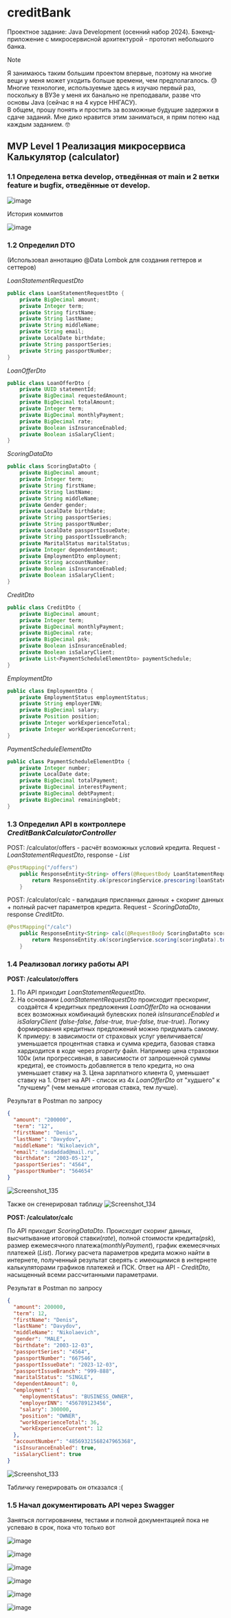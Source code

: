# creditBank
Проектное задание: Java Development (осенний набор 2024). Бэкенд-приложение с микросервисной архитектурой - прототип небольшого банка.

>[!NOTE]
> Я занимаюсь таким большим проектом впервые, поэтому на многие вещи у меня может уходить больше времени, чем предполагалось. :sweat:  
> Многие технологие, используемые здесь я изучаю первый раз, поскольку в ВУЗе у меня их банально не преподавали, разве что основы Java (сейчас я на 4 курсе ННГАСУ).  
> В общем, прошу понять и простить за возможные будущие задержки в сдаче заданий. Мне дико нравится этим заниматься, я прям потею над каждым заданием. :nerd_face:
## MVP Level 1 Реализация микросервиса Калькулятор (calculator)
### 1.1 Определена ветка develop, отведённая от main и 2 ветки feature и bugfix, отведённые от develop.

![image](https://github.com/user-attachments/assets/9daee438-6e81-484d-9329-ef8aa1094484)

История коммитов 

![image](https://github.com/user-attachments/assets/4461fded-398f-4d19-ae0f-02560a8d0c94)

### 1.2 Определил DTO
(Использовал аннотацию @Data Lombok для создания геттеров и сеттеров)

_LoanStatementRequestDto_
```Java
public class LoanStatementRequestDto {
    private BigDecimal amount;
    private Integer term;
    private String firstName;
    private String lastName;
    private String middleName;
    private String email;
    private LocalDate birthdate;
    private String passportSeries;
    private String passportNumber;
}
```
_LoanOfferDto_
```Java
public class LoanOfferDto {
    private UUID statementId;
    private BigDecimal requestedAmount;
    private BigDecimal totalAmount;
    private Integer term;
    private BigDecimal monthlyPayment;
    private BigDecimal rate;
    private Boolean isInsuranceEnabled;
    private Boolean isSalaryClient;
}
```
_ScoringDataDto_
```Java
public class ScoringDataDto {
    private BigDecimal amount;
    private Integer term;
    private String firstName;
    private String lastName;
    private String middleName;
    private Gender gender;
    private LocalDate birthdate;
    private String passportSeries;
    private String passportNumber;
    private LocalDate passportIssueDate;
    private String passportIssueBranch;
    private MaritalStatus maritalStatus;
    private Integer dependentAmount;
    private EmploymentDto employment;
    private String accountNumber;
    private Boolean isInsuranceEnabled;
    private Boolean isSalaryClient;
}
```
_CreditDto_
```Java
public class CreditDto {
    private BigDecimal amount;
    private Integer term;
    private BigDecimal monthlyPayment;
    private BigDecimal rate;
    private BigDecimal psk;
    private Boolean isInsuranceEnabled;
    private Boolean isSalaryClient;
    private List<PaymentScheduleElementDto> paymentSchedule;
}
```
_EmploymentDto_
```Java
public class EmploymentDto {
    private EmploymentStatus employmentStatus;
    private String employerINN;
    private BigDecimal salary;
    private Position position;
    private Integer workExperienceTotal;
    private Integer workExperienceCurrent;
}
```
_PaymentScheduleElementDto_
```Java
public class PaymentScheduleElementDto {
    private Integer number;
    private LocalDate date;
    private BigDecimal totalPayment;
    private BigDecimal interestPayment;
    private BigDecimal debtPayment;
    private BigDecimal remainingDebt;
}
```

### 1.3 Определил API в контроллере _CreditBankCalculatorController_

POST: /calculator/offers - расчёт возможных условий кредита. Request - _LoanStatementRequestDto_, response - _List<LoanOfferDto>_

```Java
@PostMapping("/offers")
    public ResponseEntity<String> offers(@RequestBody LoanStatementRequestDto loanStatement) throws IOException {
        return ResponseEntity.ok(prescoringService.prescoring(loanStatement).toString());
    }
```

POST: /calculator/calc - валидация присланных данных + скоринг данных + полный расчет параметров кредита. Request - _ScoringDataDto_, response _CreditDto_.

```Java
@PostMapping("/calc")
    public ResponseEntity<String> calc(@RequestBody ScoringDataDto scoringData) throws IOException {
        return ResponseEntity.ok(scoringService.scoring(scoringData).toString());
    }
```

### 1.4 Реализовал логику работы API

**POST: /calculator/offers**

1. По API приходит _LoanStatementRequestDto_.  
2. На основании _LoanStatementRequestDto_ происходит прескоринг, создаётся 4 кредитных предложения _LoanOfferDto_ на основании всех возможных комбинаций булевских полей _isInsuranceEnabled_ и _isSalaryClient_ (_false-false, false-true, true-false, true-true_).
Логику формирования кредитных предложений можно придумать самому.  
К примеру: в зависимости от страховых услуг увеличивается/уменьшается процентная ставка и сумма кредита, базовая ставка хардкодится в коде через _property_ файл. Например цена страховки 100к (или прогрессивная, в зависимости от запрошенной суммы кредита), ее стоимость добавляется в тело кредита, но она уменьшает ставку на 3. Цена зарплатного клиента 0, уменьшает ставку на 1.
Ответ на API - список из 4х _LoanOfferDto_ от "худшего" к "лучшему" (чем меньше итоговая ставка, тем лучше).

Результат в Postman по запросу

```JSON
{
  "amount": "200000",
  "term": "12",
  "firstName": "Denis",
  "lastName": "Davydov",
  "middleName": "Nikolaevich",
  "email": "asdaddad@mail.ru",
  "birthdate": "2003-05-12",
  "passportSeries": "4564",
  "passportNumber": "564654"
}
```

![Screenshot_135](https://github.com/user-attachments/assets/741ec9ae-a8f5-4d7b-a3d9-9ee183724995)

Также он сгенерировал таблицу
![Screenshot_134](https://github.com/user-attachments/assets/45500c85-6f20-450a-b60e-8772498a7e67)


**POST: /calculator/calc**

По API приходит _ScoringDataDto_.
Происходит скоринг данных, высчитывание итоговой ставки(_rate_), полной стоимости кредита(_psk_), размер ежемесячного платежа(_monthlyPayment_), график ежемесячных платежей (_List<PaymentScheduleElementDto>_). Логику расчета параметров кредита можно найти в интернете, полученный результат сверять с имеющимися в интернете калькуляторами графиков платежей и ПСК.
Ответ на API - _CreditDto_, насыщенный всеми рассчитанными параметрами.

Результат в Postman по запросу

```JSON
{
  "amount": 200000,
  "term": 12,
  "firstName": "Denis",
  "lastName": "Davydov",
  "middleName": "Nikolaevich",
  "gender": "MALE",
  "birthdate": "2003-12-03",
  "passportSeries": "4564",
  "passportNumber": "667546",
  "passportIssueDate": "2023-12-03",
  "passportIssueBranch": "999-888",
  "maritalStatus": "SINGLE",
  "dependentAmount": 0,
  "employment": {
    "employmentStatus": "BUSINESS_OWNER",
    "employerINN": "456789123456",
    "salary": 300000,
    "position": "OWNER",
    "workExperienceTotal": 36,
    "workExperienceCurrent": 12
  },
  "accountNumber": "48569321568247965368",
  "isInsuranceEnabled": true,
  "isSalaryClient": true
}
```
![Screenshot_133](https://github.com/user-attachments/assets/5791738a-3a1d-4781-92e4-64a55bd01839)

Табличку генерировать он отказался :(

### 1.5 Начал документировать API через Swagger

Заняться логгированием, тестами и полной документацией пока не успеваю в срок, пока что только вот

![image](https://github.com/user-attachments/assets/51e8928b-c8a1-4a96-9be7-88d385c458e8)

![image](https://github.com/user-attachments/assets/307c77b2-3733-4830-bbcc-323c79efbced)

![image](https://github.com/user-attachments/assets/61144066-9e8c-41e2-9f98-eb4de13d821a)

![image](https://github.com/user-attachments/assets/f18ab5ea-7d7b-47af-a212-72b57d78922b)

![image](https://github.com/user-attachments/assets/d79f24ad-3ae1-4741-bc6d-698f5bb2f7b8)

![image](https://github.com/user-attachments/assets/7b11b856-04ba-440c-89b3-7f8b23d36454)





